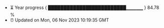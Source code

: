 - ⏳ Year progress { █████████████████████████▁▁▁▁▁ } 84.78 %
- ⏰ Updated on Mon, 06 Nov 2023 10:19:35 GMT


